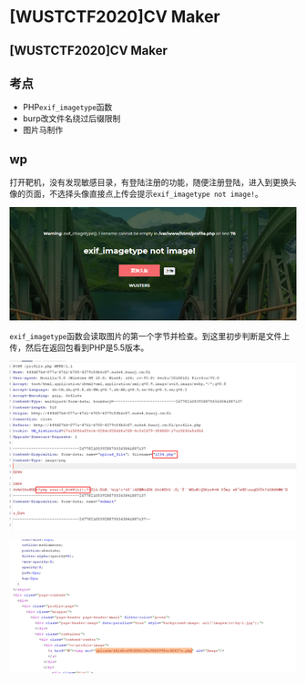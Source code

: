 # \[WUSTCTF2020]CV Maker

## \[WUSTCTF2020]CV Maker

## 考点

* PHP`exif_imagetype`函数
* burp改文件名绕过后缀限制
* 图片马制作

## wp

打开靶机，没有发现敏感目录，有登陆注册的功能，随便注册登陆，进入到更换头像的页面，不选择头像直接点上传会提示`exif_imagetype not image!`。

![](<../.gitbook/assets/image (8) (1) (1) (1) (1).png>)

`exif_imagetype`函数会读取图片的第一个字节并检查。到这里初步判断是文件上传，然后在返回包看到PHP是5.5版本。

![](<../.gitbook/assets/image (27) (1) (1) (1) (1) (1).png>)

![](<../.gitbook/assets/image (17) (1) (1) (1) (1).png>)
